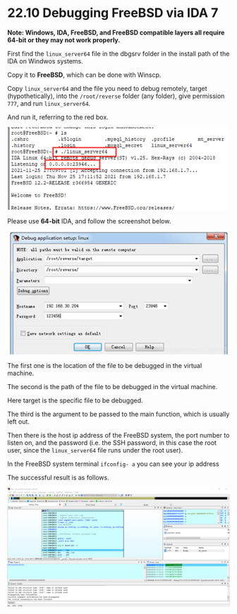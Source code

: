 # 22.10 Debugging FreeBSD via IDA 7

**Note: Windows, IDA, FreeBSD, and FreeBSD compatible layers all require 64-bit or they may not work properly.**

First find the `linux_server64` file in the dbgsrv folder in the install path of the IDA on Windwos systems.

Copy it to **FreeBSD**, which can be done with Winscp.

Copy `linux_server64` and the file you need to debug remotely, target (hypothetically), into the `/root/reverse` folder (any folder), give permission `777`, and run `linux_server64`.

And run it, referring to the red box.

![](../.gitbook/assets/IDA1.png)

Please use **64-bit** IDA, and follow the screenshot below.

![](../.gitbook/assets/IDA2.png)

The first one is the location of the file to be debugged in the virtual machine.

The second is the path of the file to be debugged in the virtual machine.

Here target is the specific file to be debugged.

The third is the argument to be passed to the main function, which is usually left out.

Then there is the host ip address of the FreeBSD system, the port number to listen on, and the password (i.e. the SSH password, in this case the root user, since the `linux_server64` file runs under the root user).

In the FreeBSD system terminal `ifconfig- a` you can see your ip address

The successful result is as follows.

![](../.gitbook/assets/IDA3.png)


